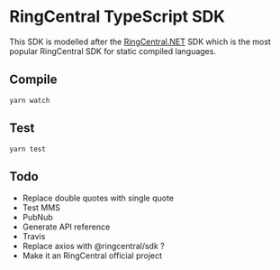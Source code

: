 # RingCentral TypeScript SDK

This SDK is modelled after the [RingCentral.NET](https://github.com/ringcentral/ringcentral.net) SDK which is the most popular RingCentral SDK for static compiled languages.


## Compile

```
yarn watch
```


## Test

```
yarn test
```


## Todo

- Replace double quotes with single quote
- Test MMS
- PubNub
- Generate API reference
- Travis
- Replace axios with @ringcentral/sdk ?
- Make it an RingCentral official project
